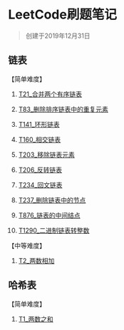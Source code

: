 # LeetCode刷题笔记

> 创建于2019年12月31日

## 链表

【简单难度】

1. [T21_合并两个有序链表](src/main/java/linkedlist/T21_合并两个有序链表.java)

1. [T83_删除排序链表中的重复元素](src/main/java/linkedlist/T83_删除排序链表中的重复元素.java)

1. [T141_环形链表](src/main/java/linkedlist/T141_环形链表.java)

1. [T160_相交链表](src/main/java/linkedlist/T160_相交链表.java)

1. [T203_移除链表元素](src/main/java/linkedlist/T203_移除链表元素.java)

1. [T206_反转链表](src/main/java/linkedlist/T206_反转链表.java)

1. [T234_回文链表](src/main/java/linkedlist/T234_回文链表.java)

1. [T237_删除链表中的节点](src/main/java/linkedlist/T237_删除链表中的节点.java)

1. [T876_链表的中间结点](src/main/java/linkedlist/T876_链表的中间结点.java)

1. [T1290_二进制链表转整数](src/main/java/linkedlist/T1290_二进制链表转整数.java)

【中等难度】

1. [T2_两数相加](src/main/java/linkedlist/T2_两数相加.java)

## 哈希表

【简单难度】

1. [T1_两数之和](src/main/java/hashtable/T1_两数之和.java)